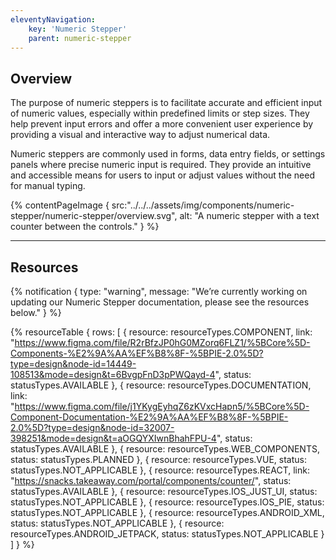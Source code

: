 ```yaml
---
eleventyNavigation:
    key: 'Numeric Stepper'
    parent: numeric-stepper
---
```


## Overview
The purpose of numeric steppers is to facilitate accurate and efficient input of numeric values, especially within predefined limits or step sizes. They help prevent input errors and offer a more convenient user experience by providing a visual and interactive way to adjust numerical data.

Numeric steppers are commonly used in forms, data entry fields, or settings panels where precise numeric input is required. They provide an intuitive and accessible means for users to input or adjust values without the need for manual typing.

{% contentPageImage {
    src:"../../../assets/img/components/numeric-stepper/numeric-stepper/overview.svg",
    alt: "A numeric stepper with a text counter between the controls."
} %}

---

## Resources

{% notification {
  type: "warning",
  message: "We’re currently working on updating our Numeric Stepper documentation, please see the resources below."
} %}

{% resourceTable {
    rows: [
        {
            resource: resourceTypes.COMPONENT,
            link: "https://www.figma.com/file/R2rBfzJP0hG0MZorq6FLZ1/%5BCore%5D-Components-%E2%9A%AA%EF%B8%8F-%5BPIE-2.0%5D?type=design&node-id=14449-108513&mode=design&t=6BvgpFnD3pPWQayd-4",
            status: statusTypes.AVAILABLE
        },
        {
            resource: resourceTypes.DOCUMENTATION,
            link: "https://www.figma.com/file/j1YKygEyhqZ6zKVxcHapn5/%5BCore%5D-Component-Documentation-%E2%9A%AA%EF%B8%8F-%5BPIE-2.0%5D?type=design&node-id=32007-398251&mode=design&t=aOGQYXIwnBhahFPU-4",
            status: statusTypes.AVAILABLE
        },
        {
            resource: resourceTypes.WEB_COMPONENTS,
            status: statusTypes.PLANNED
        },
        {
            resource: resourceTypes.VUE,
            status: statusTypes.NOT_APPLICABLE
        },
        {
            resource: resourceTypes.REACT,
            link: "https://snacks.takeaway.com/portal/components/counter/",
            status: statusTypes.AVAILABLE
        },
        {
            resource: resourceTypes.IOS_JUST_UI,
            status: statusTypes.NOT_APPLICABLE
        },
        {
            resource: resourceTypes.IOS_PIE,
            status: statusTypes.NOT_APPLICABLE
        },
        {
            resource: resourceTypes.ANDROID_XML,
            status: statusTypes.NOT_APPLICABLE
        },
        {
            resource: resourceTypes.ANDROID_JETPACK,
            status: statusTypes.NOT_APPLICABLE
        }
    ]
} %}
